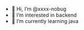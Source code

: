 - 👋 Hi, I’m @xxxx-nobug
- 👀 I’m interested in backend
- 🌱 I’m currently learning java

<!---
xxxx-nobug/xxxx-nobug is a ✨ special ✨ repository because its `README.md` (this file) appears on your GitHub profile.
You can click the Preview link to take a look at your changes.
--->
